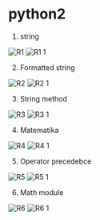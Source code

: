 # python2

1. string

![R1](https://user-images.githubusercontent.com/91968610/140644223-955e8709-6cf1-46d7-9cb0-687d664b45eb.png)
![R1 1](https://user-images.githubusercontent.com/91968610/140644239-bab412e4-deec-4eb4-af44-10b44fe48c4c.png)

2. Formatted string

![R2](https://user-images.githubusercontent.com/91968610/140644252-40e8a8df-a2c2-452e-bc81-b65845989325.png)
![R2 1](https://user-images.githubusercontent.com/91968610/140644257-28e04469-a195-4f75-97bf-8b6c0e81cade.png)

3. String method


![R3](https://user-images.githubusercontent.com/91968610/140644262-0f33ef70-53e2-4ce8-947c-40c8cb6b997a.png)
![R3 1](https://user-images.githubusercontent.com/91968610/140644267-02a6dd17-dc07-419c-89f1-36470233c0f6.png)

4. Matematika


![R4](https://user-images.githubusercontent.com/91968610/140644272-b3c21e20-5989-4183-8981-5299a5aedaa1.png)
![R4 1](https://user-images.githubusercontent.com/91968610/140644289-5cceaf9e-84f2-462b-a475-5f110b40613d.png)

5. Operator precedebce


![R5](https://user-images.githubusercontent.com/91968610/140644302-76bd937b-61f8-4309-ba97-89ee84ff3405.png)
![R5 1](https://user-images.githubusercontent.com/91968610/140644304-3b4b7add-5973-47f5-b8c1-d4f6ecc101b8.png)

6. Math module


![R6](https://user-images.githubusercontent.com/91968610/140644311-63013f9d-0c06-443c-8e96-d2b56d9eacd9.png)
![R6 1](https://user-images.githubusercontent.com/91968610/140644319-9a3fa672-df89-4a0a-a0c1-9e73c2d70a43.png)


